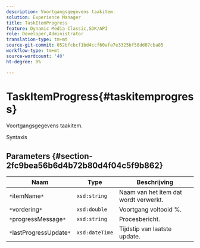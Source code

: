 ```yaml
---
description: Voortgangsgegevens taakitem.
solution: Experience Manager
title: TaskItemProgress
feature: Dynamic Media Classic,SDK/API
role: Developer,Administrator
translation-type: tm+mt
source-git-commit: 052bfcbcf1bd4ccf60afa7e3325bf58dd07cba85
workflow-type: tm+mt
source-wordcount: '40'
ht-degree: 0%

---
```



# TaskItemProgress{#taskitemprogress}

Voortgangsgegevens taakitem.

Syntaxis

## Parameters {#section-2fc9bea56b6d4b72b80d4f04c5f9b862}

| Naam | Type | Beschrijving |
|---|---|---|
| `*`itemName`*` | `xsd:string` | Naam van het item dat wordt verwerkt. |
| `*`vordering`*` | `xsd:double` | Voortgang voltooid %. |
| `*`progressMessage`*` | `xsd:string` | Procesbericht. |
| `*`lastProgressUpdate`*` | `xsd:dateTime` | Tijdstip van laatste update. |

